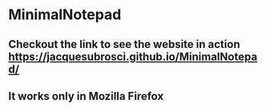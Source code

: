 # MinimalNotepad
## Checkout the link to see the website in action https://jacquesubrosci.github.io/MinimalNotepad/
## It works only in Mozilla Firefox
